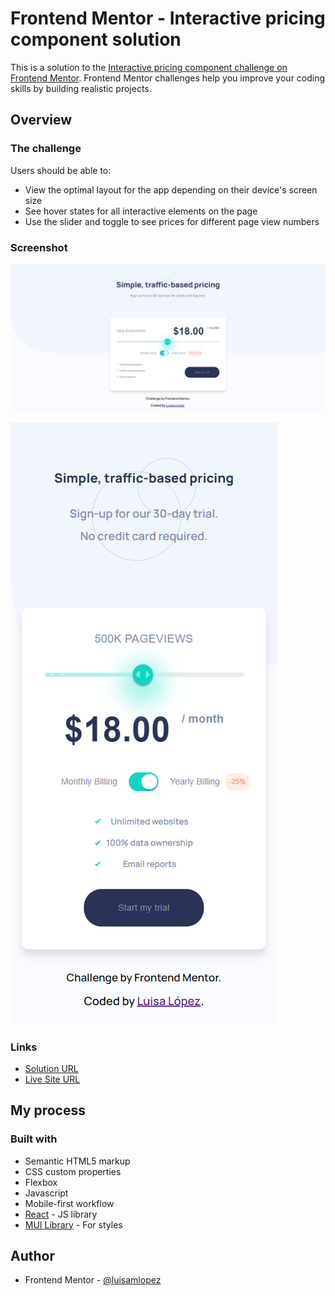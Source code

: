 # Frontend Mentor - Interactive pricing component solution

This is a solution to the [Interactive pricing component challenge on Frontend Mentor](https://www.frontendmentor.io/challenges/interactive-pricing-component-t0m8PIyY8). Frontend Mentor challenges help you improve your coding skills by building realistic projects.

## Overview

### The challenge

Users should be able to:

- View the optimal layout for the app depending on their device's screen size
- See hover states for all interactive elements on the page
- Use the slider and toggle to see prices for different page view numbers

### Screenshot

![Desktop version](./screenshots/desktop.png)

![Mobile version](./screenshots/mobile.png)

### Links

- [Solution URL](https://github.com/luisamlopez/interactive-pricing-component)
- [Live Site URL](https://interactive-pricing-componentfm.netlify.app/)

## My process

### Built with

- Semantic HTML5 markup
- CSS custom properties
- Flexbox
- Javascript
- Mobile-first workflow
- [React](https://reactjs.org/) - JS library
- [MUI Library](https://mui.com/) - For styles

## Author

- Frontend Mentor - [@luisamlopez](https://www.frontendmentor.io/profile/luisamlopez)
